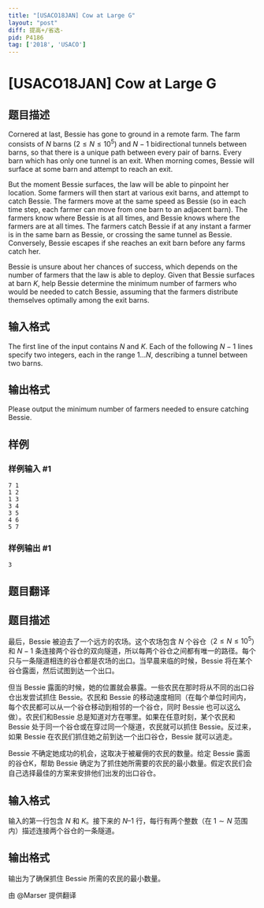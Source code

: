 ```yaml
---
title: "[USACO18JAN] Cow at Large G"
layout: "post"
diff: 提高+/省选-
pid: P4186
tag: ['2018', 'USACO']
---
```

# [USACO18JAN] Cow at Large G
## 题目描述

Cornered at last, Bessie has gone to ground in a remote farm. The farm consists of $N$ barns ($2 \leq N \leq 10^5$) and $N-1$ bidirectional tunnels between barns, so that there is a unique path between every pair of barns. Every barn which has only one tunnel is an exit. When morning comes, Bessie will surface at some barn and attempt to reach an exit.

But the moment Bessie surfaces, the law will be able to pinpoint her location. Some farmers will then start at various exit barns, and attempt to catch Bessie. The farmers move at the same speed as Bessie (so in each time step, each farmer can move from one barn to an adjacent barn). The farmers know where Bessie is at all times, and Bessie knows where the farmers are at all times. The farmers catch Bessie if at any instant a farmer is in the same barn as Bessie, or crossing the same tunnel as Bessie. Conversely, Bessie escapes if she reaches an exit barn before any farms catch her.


Bessie is unsure about her chances of success, which depends on the number of farmers that the law is able to deploy. Given that Bessie surfaces at barn $K$, help Bessie determine the minimum number of farmers who would be needed to catch Bessie, assuming that the farmers distribute themselves optimally among the exit barns.

## 输入格式

The first line of the input contains $N$ and $K$. Each of the following $N-1$ lines specify two integers, each in the range $1 \ldots N$, describing a tunnel between two barns.

## 输出格式

Please output the minimum number of farmers needed to ensure catching Bessie.

## 样例

### 样例输入 #1
```
7 1
1 2
1 3
3 4
3 5
4 6
5 7
```
### 样例输出 #1
```
3
```
## 题目翻译

## 题目描述
最后，Bessie 被迫去了一个远方的农场。这个农场包含 $N$ 个谷仓（$2 \le N \le 10^5$）和 $N-1$ 条连接两个谷仓的双向隧道，所以每两个谷仓之间都有唯一的路径。每个只与一条隧道相连的谷仓都是农场的出口。当早晨来临的时候，Bessie 将在某个谷仓露面，然后试图到达一个出口。

但当 Bessie 露面的时候，她的位置就会暴露。一些农民在那时将从不同的出口谷仓出发尝试抓住 Bessie。农民和 Bessie 的移动速度相同（在每个单位时间内，每个农民都可以从一个谷仓移动到相邻的一个谷仓，同时 Bessie 也可以这么做）。农民们和Bessie 总是知道对方在哪里。如果在任意时刻，某个农民和 Bessie 处于同一个谷仓或在穿过同一个隧道，农民就可以抓住 Bessie。反过来，如果 Bessie 在农民们抓住她之前到达一个出口谷仓，Bessie 就可以逃走。

Bessie 不确定她成功的机会，这取决于被雇佣的农民的数量。给定 Bessie 露面的谷仓K，帮助 Bessie 确定为了抓住她所需要的农民的最小数量。假定农民们会自己选择最佳的方案来安排他们出发的出口谷仓。

## 输入格式

输入的第一行包含 $N$ 和 $K$。接下来的 $N – 1$ 行，每行有两个整数（在 $1\sim N$ 范围内）描述连接两个谷仓的一条隧道。

## 输出格式

输出为了确保抓住 Bessie 所需的农民的最小数量。

由 @Marser 提供翻译
